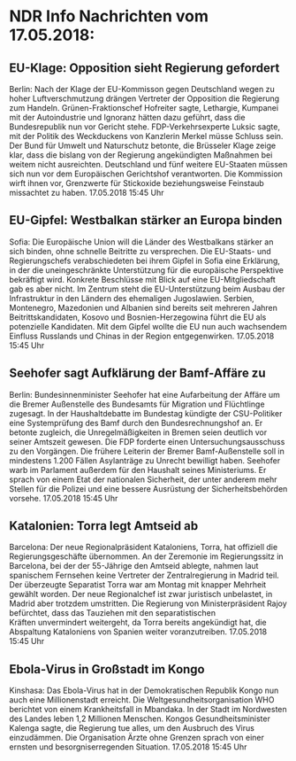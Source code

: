 # NDR Info Nachrichten vom 17.05.2018:


## EU-Klage: Opposition sieht Regierung gefordert
Berlin: Nach der Klage der EU-Kommisson gegen Deutschland wegen zu hoher Luftverschmutzung drängen Vertreter der Opposition die Regierung zum Handeln. Grünen-Fraktionschef Hofreiter sagte, Lethargie, Kumpanei mit der Autoindustrie und Ignoranz hätten dazu geführt, dass die Bundesrepublik nun vor Gericht stehe. FDP-Verkehrsexperte Luksic sagte, mit der Politik des Weckduckens von Kanzlerin Merkel müsse Schluss sein. Der Bund für Umwelt und Naturschutz betonte, die Brüsseler Klage zeige klar, dass die bislang von der Regierung angekündigten Maßnahmen bei weitem nicht ausreichten. Deutschland und fünf weitere EU-Staaten müssen sich nun vor dem Europäischen Gerichtshof verantworten. Die Kommission wirft ihnen vor, Grenzwerte für Stickoxide beziehungsweise Feinstaub missachtet zu haben. 17.05.2018 15:45 Uhr 

## EU-Gipfel: Westbalkan stärker an Europa binden
Sofia: Die Europäische Union will die Länder des Westbalkans stärker an sich binden, ohne schnelle Beitritte zu versprechen. Die EU-Staats- und Regierungschefs verabschiedeten bei ihrem Gipfel in Sofia eine Erklärung, in der die uneingeschränkte Unterstützung für die europäische Perspektive bekräftigt wird. Konkrete Beschlüsse mit Blick auf eine EU-Mitgliedschaft gab es aber nicht. Im Zentrum steht die EU-Unterstützung beim Ausbau der Infrastruktur in den Ländern des ehemaligen Jugoslawien. Serbien, Montenegro, Mazedonien und Albanien sind bereits seit mehreren Jahren Beitrittskandidaten, Kosovo und Bosnien-Herzegowina führt die EU als potenzielle Kandidaten. Mit dem Gipfel wollte die EU nun auch wachsendem Einfluss Russlands und Chinas in der Region entgegenwirken. 17.05.2018 15:45 Uhr 

## Seehofer sagt Aufklärung der Bamf-Affäre zu
Berlin: Bundesinnenminister Seehofer hat eine Aufarbeitung der Affäre um die Bremer Außenstelle des Bundesamts für Migration und Flüchtlinge zugesagt. In der Haushaltdebatte im Bundestag kündigte der CSU-Politiker eine Systemprüfung des Bamf durch den Bundesrechnungshof an. Er betonte zugleich, die Unregelmäßigkeiten in Bremen seien deutlich vor seiner Amtszeit gewesen. Die FDP forderte einen Untersuchungsausschuss zu den Vorgängen. Die frühere Leiterin der Bremer Bamf-Außenstelle soll in mindestens 1.200 Fällen Asylanträge zu Unrecht bewilligt haben. Seehofer warb im Parlament außerdem für den Haushalt seines Ministeriums. Er sprach von einem Etat der nationalen Sicherheit, der unter anderem mehr Stellen für die Polizei und eine bessere Ausrüstung der Sicherheitsbehörden vorsehe. 17.05.2018 15:45 Uhr 

## Katalonien: Torra legt Amtseid ab
Barcelona: Der neue Regionalpräsident Kataloniens, Torra, hat offiziell die Regierungsgeschäfte übernommen. An der Zeremonie im Regierungssitz in Barcelona, bei der der 55-Jährige den Amtseid ablegte, nahmen laut spanischem Fernsehen keine Vertreter der Zentralregierung in Madrid teil. Der überzeugte Separatist Torra war am Montag mit knapper Mehrheit gewählt worden. Der neue Regionalchef ist zwar juristisch unbelastet, in Madrid aber trotzdem umstritten. Die Regierung von Ministerpräsident Rajoy befürchtet, dass das Tauziehen mit den separatistischen Kräften unvermindert weitergeht, da Torra bereits angekündigt hat, die Abspaltung Kataloniens von Spanien weiter voranzutreiben. 17.05.2018 15:45 Uhr 

## Ebola-Virus in Großstadt im Kongo
Kinshasa: Das Ebola-Virus hat in der Demokratischen Republik Kongo nun auch eine Millionenstadt erreicht. Die Weltgesundheitsorganisation WHO berichtet von einem Krankheitsfall in Mbandaka. In der Stadt im Nordwesten des Landes leben 1,2 Millionen Menschen. Kongos Gesundheitsminister Kalenga sagte, die Regierung tue alles, um den Ausbruch des Virus einzudämmen. Die Organisation Ärzte ohne Grenzen sprach von einer ernsten und besorgniserregenden Situation. 17.05.2018 15:45 Uhr 
